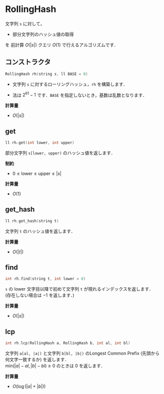 # RollingHash

文字列 `s` に対して，

- 部分文字列のハッシュ値の取得

を 前計算 $O(|s|)$ クエリ $O(1)$ で行えるアルゴリズムです．

## コンストラクタ
```cpp
RollingHash rh(string s, ll BASE = 0)
```

- 文字列 `s` に対するローリングハッシュ，`rh` を構築します．

- 法は $2^{61} - 1$ です．`BASE` を指定しないとき，基数は乱数となります．

**計算量**

- $O(|s|)$

## get
```cpp
ll rh.get(int lower, int upper)
```

部分文字列 `s[lower, upper)` のハッシュ値を返します．

**制約**

- $0 \leq \mathrm{lower} \leq \mathrm{upper} \leq |s|$

**計算量**

- $O(1)$

## get_hash

```cpp
ll rh.get_hash(string t)
```

文字列 `t` のハッシュ値を返します．

**計算量**

- $O(|t|)$

## find

```cpp
int rh.find(string t, int lower = 0)
```

`s` の $\mathrm{lower}$ 文字目以降で初めて文字列 `t` が現れるインデックスを返します．<br>
(存在しない場合は $-1$ を返します．)

**計算量**

- $O(|s|)$

## lcp

```cpp
int rh.lcp(RollingHash a, RollingHash b, int al, int bl)
```

文字列 `a[al, |a|)` と文字列 `b[bl, |b|)` のLongest Common Prefix (先頭から何文字一致するか) を返します．<br>
$\mathrm{min} (|a| - al, |b| - bl) \geq 0$ のときは $0$ を返します．

**計算量**

- $O(\log (|a| + |b|))$